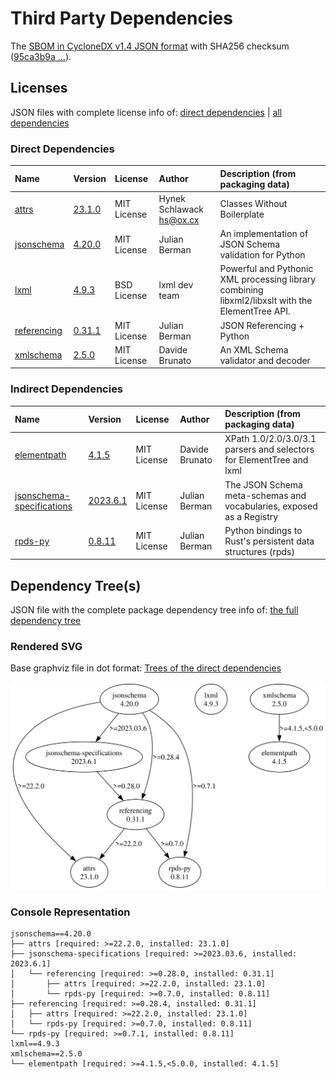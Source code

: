 # Third Party Dependencies

<!--[[[fill sbom_sha256()]]]-->
The [SBOM in CycloneDX v1.4 JSON format](https://git.sr.ht/~sthagen/csaf-lint/blob/default/etc/sbom/cdx.json) with SHA256 checksum ([95ca3b9a ...](https://git.sr.ht/~sthagen/csaf-lint/blob/default/etc/sbom/cdx.json.sha256 "sha256:95ca3b9ac2965b382070ec931ec765609c78c73f009ee2153402a4b56b7e005b")).
<!--[[[end]]] (checksum: 4ade4a2f2ad93b3602b4191d48e101a5)-->
## Licenses

JSON files with complete license info of: [direct dependencies](direct-dependency-licenses.json) | [all dependencies](all-dependency-licenses.json)

### Direct Dependencies

<!--[[[fill direct_dependencies_table()]]]-->
| Name                                                            | Version                                                | License     | Author                     | Description (from packaging data)                                                                |
|:----------------------------------------------------------------|:-------------------------------------------------------|:------------|:---------------------------|:-------------------------------------------------------------------------------------------------|
| [attrs](https://www.attrs.org/en/stable/changelog.html)         | [23.1.0](https://pypi.org/project/attrs/23.1.0/)       | MIT License | Hynek Schlawack <hs@ox.cx> | Classes Without Boilerplate                                                                      |
| [jsonschema](https://github.com/python-jsonschema/jsonschema)   | [4.20.0](https://pypi.org/project/jsonschema/4.20.0/)  | MIT License | Julian Berman              | An implementation of JSON Schema validation for Python                                           |
| [lxml](https://lxml.de/)                                        | [4.9.3](https://pypi.org/project/lxml/4.9.3/)          | BSD License | lxml dev team              | Powerful and Pythonic XML processing library combining libxml2/libxslt with the ElementTree API. |
| [referencing](https://github.com/python-jsonschema/referencing) | [0.31.1](https://pypi.org/project/referencing/0.31.1/) | MIT License | Julian Berman              | JSON Referencing + Python                                                                        |
| [xmlschema](https://github.com/sissaschool/xmlschema)           | [2.5.0](https://pypi.org/project/xmlschema/2.5.0/)     | MIT License | Davide Brunato             | An XML Schema validator and decoder                                                              |
<!--[[[end]]] (checksum: daea43a0d76f4ad41c1453fb314b64a8)-->

### Indirect Dependencies

<!--[[[fill indirect_dependencies_table()]]]-->
| Name                                                                                        | Version                                                                  | License     | Author         | Description (from packaging data)                                    |
|:--------------------------------------------------------------------------------------------|:-------------------------------------------------------------------------|:------------|:---------------|:---------------------------------------------------------------------|
| [elementpath](https://github.com/sissaschool/elementpath)                                   | [4.1.5](https://pypi.org/project/elementpath/4.1.5/)                     | MIT License | Davide Brunato | XPath 1.0/2.0/3.0/3.1 parsers and selectors for ElementTree and lxml |
| [jsonschema-specifications](https://github.com/python-jsonschema/jsonschema-specifications) | [2023.6.1](https://pypi.org/project/jsonschema-specifications/2023.6.1/) | MIT License | Julian Berman  | The JSON Schema meta-schemas and vocabularies, exposed as a Registry |
| [rpds-py](https://github.com/crate-py/rpds)                                                 | [0.8.11](https://pypi.org/project/rpds-py/0.8.11/)                       | MIT License | Julian Berman  | Python bindings to Rust's persistent data structures (rpds)          |
<!--[[[end]]] (checksum: bc362607d49d8beab9c1afb80d75ab6f)-->

## Dependency Tree(s)

JSON file with the complete package dependency tree info of: [the full dependency tree](package-dependency-tree.json)

### Rendered SVG

Base graphviz file in dot format: [Trees of the direct dependencies](package-dependency-tree.dot.txt)

<img src="./package-dependency-tree.svg" alt="Trees of the direct dependencies" title="Trees of the direct dependencies"/>

### Console Representation

<!--[[[fill dependency_tree_console_text()]]]-->
````console
jsonschema==4.20.0
├── attrs [required: >=22.2.0, installed: 23.1.0]
├── jsonschema-specifications [required: >=2023.03.6, installed: 2023.6.1]
│   └── referencing [required: >=0.28.0, installed: 0.31.1]
│       ├── attrs [required: >=22.2.0, installed: 23.1.0]
│       └── rpds-py [required: >=0.7.0, installed: 0.8.11]
├── referencing [required: >=0.28.4, installed: 0.31.1]
│   ├── attrs [required: >=22.2.0, installed: 23.1.0]
│   └── rpds-py [required: >=0.7.0, installed: 0.8.11]
└── rpds-py [required: >=0.7.1, installed: 0.8.11]
lxml==4.9.3
xmlschema==2.5.0
└── elementpath [required: >=4.1.5,<5.0.0, installed: 4.1.5]
````
<!--[[[end]]] (checksum: 5594f14af34a27772bf49e80148d9d13)-->
